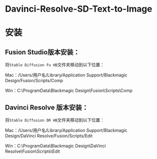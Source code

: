 # Davinci-Resolve-SD-Text-to-Image

# 安装

## Fusion Studio版本安装：
将`Stable Diffusion Fu HB`文件夹移动到以下位置：

Mac：/Users/用户名/Library/Application Support/Blackmagic Design/Fusion/Scripts/Comp

Win：C:\ProgramData\Blackmagic Design\Fusion\Scripts\Comp

## Davinci Resolve 版本安装：

将`Stable Diffusion DR HB`文件夹移动到以下位置：

Mac：/Users/用户名/Library/Application Support/Blackmagic Design/DaVinci Resolve/Fusion/Scripts/Edit

Win：C:\ProgramData\Blackmagic Design\DaVinci Resolve\Fusion\Scripts\Edit
